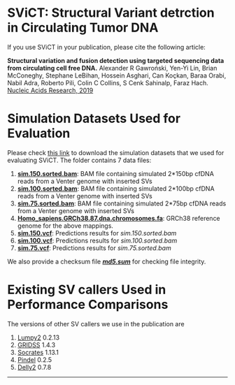**SViCT**: Structural Variant detrction in Circulating Tumor DNA
===================
If you use SViCT in your publication, please cite the following article:

**Structural variation and fusion detection using targeted sequencing data from circulating cell free DNA.** Alexander R Gawroński, Yen-Yi Lin, Brian McConeghy,   Stephane LeBihan, Hossein Asghari, Can Koçkan, Baraa Orabi, Nabil Adra, Roberto Pili, Colin C Collins, S Cenk Sahinalp, Faraz Hach. [Nucleic Acids Research, 2019](https://doi.org/10.1093/nar/gkz067)



# Simulation Datasets Used for Evaluation
Please check [this link]( https://figshare.com/articles/Simulation_Datasets_for_Evaluation/5758539 ) to download the simulation datasets that we used for evaluating SViCT. The folder contains 7 data files:
1. [**sim.150.sorted.bam**](https://ndownloader.figshare.com/files/12380228): BAM file containing simulated 2*150bp cfDNA reads from a Venter genome with inserted SVs
1. [**sim.100.sorted.bam**](https://ndownloader.figshare.com/files/12398615): BAM file containing simulated 2*100bp cfDNA reads from a Venter genome with inserted SVs
1. [**sim.75.sorted.bam**](https://ndownloader.figshare.com/files/12380225): BAM file containing simulated 2*75bp cfDNA reads from a Venter genome with inserted SVs
1. [**Homo_sapiens.GRCh38.87.dna.chromosomes.fa**](https://ndownloader.figshare.com/files/10144653): GRCh38 reference genome for the above mappings.
1. [**sim.150.vcf**](https://ndownloader.figshare.com/files/14677541): Predictions results for *sim.150.sorted.bam*
1. [**sim.100.vcf**](https://ndownloader.figshare.com/files/14677535): Predictions results for *sim.100.sorted.bam*
1. [**sim.75.vcf**](https://ndownloader.figshare.com/files/14677538): Predictions results for *sim.75.sorted.bam*

We also provide a checksum file [***md5.sum***](https://figshare.com/articles/Simulation_Datasets_for_Evaluation/5758539) for checking file integrity.

# Existing SV callers Used in Performance Comparisons ###
The versions of other SV callers we use in the publication are
1. [Lumpy2](https://github.com/arq5x/lumpy-sv)   0.2.13 
2. [GRIDSS](https://github.com/PapenfussLab/gridss) 1.4.3
3. [Socrates](https://github.com/jibsch/Socrates) 1.13.1
4. [Pindel](https://github.com/genome/pindel) 0.2.5
5. [Delly2](https://github.com/dellytools/delly) 0.7.8
---
